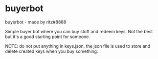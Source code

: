 # buyerbot
buyerbot - made by ritz#8888

Simple buyer bot where you can buy stuff and redeem keys. Not the best but it's a good starting point for someone.

NOTE: do not put anything in keys.json, the json file is used to store and delete created keys when you buy something.
